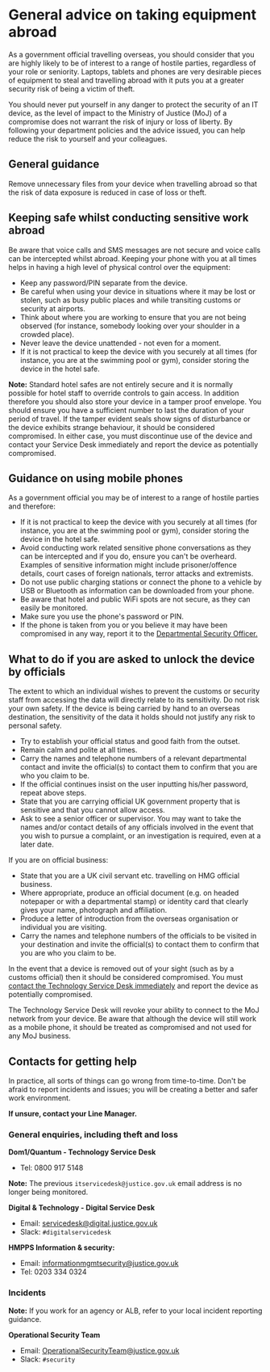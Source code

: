 # General advice on taking equipment abroad

As a government official travelling overseas, you should consider that you are highly likely to be of interest to a range of hostile parties, regardless of your role or seniority. Laptops, tablets and phones are very desirable pieces of equipment to steal and travelling abroad with it puts you at a greater security risk of being a victim of theft.

You should never put yourself in any danger to protect the security of an IT device, as the level of impact to the Ministry of Justice \(MoJ\) of a compromise does not warrant the risk of injury or loss of liberty. By following your department policies and the advice issued, you can help reduce the risk to yourself and your colleagues.

## General guidance

Remove unnecessary files from your device when travelling abroad so that the risk of data exposure is reduced in case of loss or theft.

## Keeping safe whilst conducting sensitive work abroad

Be aware that voice calls and SMS messages are not secure and voice calls can be intercepted whilst abroad. Keeping your phone with you at all times helps in having a high level of physical control over the equipment:

-   Keep any password/PIN separate from the device.
-   Be careful when using your device in situations where it may be lost or stolen, such as busy public places and while transiting customs or security at airports.
-   Think about where you are working to ensure that you are not being observed \(for instance, somebody looking over your shoulder in a crowded place\).
-   Never leave the device unattended - not even for a moment.
-   If it is not practical to keep the device with you securely at all times \(for instance, you are at the swimming pool or gym\), consider storing the device in the hotel safe.

**Note:** Standard hotel safes are not entirely secure and it is normally possible for hotel staff to override controls to gain access. In addition therefore you should also store your device in a tamper proof envelope. You should ensure you have a sufficient number to last the duration of your period of travel. If the tamper evident seals show signs of disturbance or the device exhibits strange behaviour, it should be considered compromised. In either case, you must discontinue use of the device and contact your Service Desk immediately and report the device as potentially compromised.

## Guidance on using mobile phones

As a government official you may be of interest to a range of hostile parties and therefore:

-   If it is not practical to keep the device with you securely at all times \(for instance, you are at the swimming pool or gym\), consider storing the device in the hotel safe.
-   Avoid conducting work related sensitive phone conversations as they can be intercepted and if you do, ensure you can't be overheard. Examples of sensitive information might include prisoner/offence details, court cases of foreign nationals, terror attacks and extremists.
-   Do not use public charging stations or connect the phone to a vehicle by USB or Bluetooth as information can be downloaded from your phone.
-   Be aware that hotel and public WiFi spots are not secure, as they can easily be monitored.
-   Make sure you use the phone's password or PIN.
-   If the phone is taken from you or you believe it may have been compromised in any way, report it to the [Departmental Security Officer.](#contacts)

## What to do if you are asked to unlock the device by officials

The extent to which an individual wishes to prevent the customs or security staff from accessing the data will directly relate to its sensitivity. Do not risk your own safety. If the device is being carried by hand to an overseas destination, the sensitivity of the data it holds should not justify any risk to personal safety.

-   Try to establish your official status and good faith from the outset.
-   Remain calm and polite at all times.
-   Carry the names and telephone numbers of a relevant departmental contact and invite the official\(s\) to contact them to confirm that you are who you claim to be.
-   If the official continues insist on the user inputting his/her password, repeat above steps.
-   State that you are carrying official UK government property that is sensitive and that you cannot allow access.
-   Ask to see a senior officer or supervisor. You may want to take the names and/or contact details of any officials involved in the event that you wish to pursue a complaint, or an investigation is required, even at a later date.

If you are on official business:

-   State that you are a UK civil servant etc. travelling on HMG official business.
-   Where appropriate, produce an official document \(e.g. on headed notepaper or with a departmental stamp\) or identity card that clearly gives your name, photograph and affiliation.
-   Produce a letter of introduction from the overseas organisation or individual you are visiting.
-   Carry the names and telephone numbers of the officials to be visited in your destination and invite the official\(s\) to contact them to confirm that you are who you claim to be.

In the event that a device is removed out of your sight \(such as by a customs official\) then it should be considered compromised. You must [contact the Technology Service Desk immediately](#contacts) and report the device as potentially compromised.

The Technology Service Desk will revoke your ability to connect to the MoJ network from your device. Be aware that although the device will still work as a mobile phone, it should be treated as compromised and not used for any MoJ business.

## Contacts for getting help

In practice, all sorts of things can go wrong from time-to-time. Don't be afraid to report incidents and issues; you will be creating a better and safer work environment.

**If unsure, contact your Line Manager.**

### General enquiries, including theft and loss

**Dom1/Quantum - Technology Service Desk**

-   Tel: 0800 917 5148

**Note:** The previous `itservicedesk@justice.gov.uk` email address is no longer being monitored.

**Digital & Technology - Digital Service Desk**

-   Email: [servicedesk@digital.justice.gov.uk](mailto:servicedesk@digital.justice.gov.uk)
-   Slack: `#digitalservicedesk`

**HMPPS Information & security:**

-   Email: [informationmgmtsecurity@justice.gov.uk](mailto:informationmgmtsecurity@justice.gov.uk)
-   Tel: 0203 334 0324

### Incidents

**Note:** If you work for an agency or ALB, refer to your local incident reporting guidance.

**Operational Security Team**

-   Email: [OperationalSecurityTeam@justice.gov.uk](mailto:OperationalSecurityTeam@justice.gov.uk)
-   Slack: `#security`

